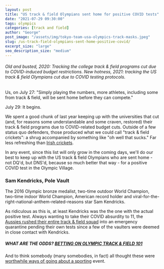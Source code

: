```yaml
---
layout: post
title: "US track & field Olympians sent home for positive COVID tests"
date: "2021-07-29 09:30:00"
tags: olympics
categories: [track and field]
author: "George"
post_image: "/assets/img/tokyo-team-usa-olympics-track-masks.jpeg"
slug: /us-track-field-olympians-sent-home-positive-covid/
excerpt_size: "large"
seo_description_size: "medium"
---
```


<h6>Old and busted, 2020: Tracking the college track & field programs cut due to COVID-induced budget restrictions. New hotness, 2021: tracking the US track & field Olympians cut due to COVID testing protocols.</h6>

Us, on July 27: "Simply playing the numbers, more athletes, including some from track & field, will be sent home before they can compete."

July 29: It begins.

We spent a good chunk of last year keeping up with the universities that cut (and, for reasons some understandable and some craven, restored) their track & field programs due to COVID-related budget cuts. Outside of a few status quo defenders, those produced what we could call "track & field crickets": a shrug accompanied by something like "oh well that sucks." Far less refreshing than [Irish crickets](https://podcasts.apple.com/us/podcast/victory-the-podcast/id1517406283).

In any event, since this list will only grow in the coming days, we'll do our best to keep up with the US track & field Olympians who are sent home - not DQ'd, but DNS'd, because so much better that way - for a positive COVID test in the Olympic Village.

### Sam Kendricks, Pole Vault

The 2016 Olympic bronze medalist, two-time outdoor World Champion, two-time indoor World Champion, American record holder and viral-for-the-right-national-anthem-related-reasons star Sam Kendricks.

As ridiculous as this is, at least Kendricks was the the one with the actual positive test. Always wanting to take their COVID absurdity to 11, the [Aussies rushed their entire track & field squad](https://www.theguardian.com/sport/2021/jul/29/olympic-athletes-fear-domino-effect-as-pole-vaulters-test-positive-for-covid) into an emergency quarantine pending their own tests since a few of the vaulters were deemed in close contact with Kendricks.

##### WHAT ARE THE ODDS? [BETTING ON OLYMPIC TRACK & FIELD 101](https://nalathletics.com/blog/2021/07/28/olympic-track-field-sports-betting-primer)

And to think somebody (many somebodies, in fact) all thought these were [worthwhile ways of going about a sporting](https://nalathletics.com/blog/2021/07/27/covid-olympics-track-field-worth) event.
